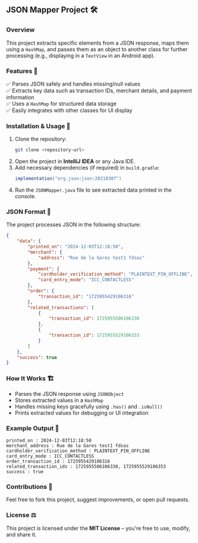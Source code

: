 ## JSON Mapper Project 🛠️

### Overview
This project extracts specific elements from a JSON response, maps them using a `HashMap`, and passes them as an object to another class for further processing (e.g., displaying in a `TextView` in an Android app).  

### Features 🌟
✅ Parses JSON safely and handles missing/null values  
✅ Extracts key data such as transaction IDs, merchant details, and payment information  
✅ Uses a `HashMap` for structured data storage  
✅ Easily integrates with other classes for UI display  

### Installation & Usage 🚀
1. Clone the repository:  
   ```sh
   git clone <repository-url>
   ```
2. Open the project in **IntelliJ IDEA** or any Java IDE.  
3. Add necessary dependencies (if required) in `build.gradle`:  
   ```gradle
   implementation("org.json:json:20210307")
   ```
4. Run the `JSONMapper.java` file to see extracted data printed in the console.  

### JSON Format 📜
The project processes JSON in the following structure:
```json
{
    "data": {
        "printed_on": "2024-12-03T12:18:50",
        "merchant": {
            "address": "Rue de la Gares test1 fdsas"
        },
        "payment": {
            "cardholder_verification_method": "PLAINTEXT_PIN_OFFLINE",
            "card_entry_mode": "ICC_CONTACTLESS"
        },
        "order": {
            "transaction_id": "1725955429106316"
        },
        "related_transactions": [
            {
                "transaction_id": 1725955506106330
            },
            {
                "transaction_id": 1725955529106353
            }
        ]
    },
    "success": true
}
```

### How It Works 🏗️
- Parses the JSON response using `JSONObject`
- Stores extracted values in a `HashMap`
- Handles missing keys gracefully using `.has()` and `.isNull()`
- Prints extracted values for debugging or UI integration  

### Example Output 📢
```
printed_on : 2024-12-03T12:18:50
merchant_address : Rue de la Gares test1 fdsas
cardholder_verification_method : PLAINTEXT_PIN_OFFLINE
card_entry_mode : ICC_CONTACTLESS
order_transaction_id : 1725955429106316
related_transaction_ids : 1725955506106330, 1725955529106353
success : true
```

### Contributions 🤝
Feel free to fork this project, suggest improvements, or open pull requests.  

### License ⚖️
This project is licensed under the **MIT License** – you're free to use, modify, and share it.  
